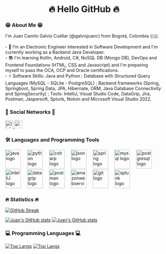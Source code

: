 <h1 align="center">  🔥 Hello GitHub 🔥 </h1>

<h3 align="left"> 😁 About Me 😁  </h3>

<p align="left"> I'm Juan Camilo Galvis Cuéllar (@galvisjuanc) from Bogotá, Colombia 🇨🇴. <br><br> 
  - 🔭 I’m an Electronic Engineer interested in Software Development and I'm currently working as a Backend Java Developer. <br>
  - 📚 I'm learning Kotlin, Android, C#, NoSQL DB (Mongo DB), DevOps and Frontend Foundations (HTML, CSS and Javascript) and I'm preparing myself to pass the OCA, OCP and Oracle certifications. <br> 
  - ⚡ Software Skills: Java and Python ; 
        Database with Structured Query Languages (MySQL - SQLite - PostgreSQL) ; 
       Backend frameworks (Spring, Springboot, Spring Data, JPA, Hibernate, ORM, Java Database Connectivity and SpringSecurity) ; 
        Tools: IntelliJ, Visual Studio Code, DataGrip, Jira, Postman, Jaspersoft, Splunk, Notion and Microsoft Visual Studio 2022. </p>

<h3 align="left"> 👀 Social Networks 👀 </h3>
<div align="left">
  <a href="https://www.linkedin.com/in/juancgalvisc/">
    <img src="https://img.shields.io/static/v1?message=LinkedIn&logo=linkedin&label=&color=0077B5&logoColor=white&labelColor=&style=for-the-badge" height="25" alt="linkedin logo"  />
  </a>
  <a href="https://www.youtube.com/@juancamilogalviscuellar6576">
    <img src="https://img.shields.io/static/v1?message=Youtube&logo=youtube&label=&color=FF0000&logoColor=white&labelColor=&style=for-the-badge" height="25" alt="youtube logo"  />
  </a>
</div>

<h3 align="left"> 🛠 Languages and Programming Tools </h3>
<div align="left">
  <img src="https://cdn.jsdelivr.net/gh/devicons/devicon@latest/icons/java/java-original.svg" width="50" height="60" alt="java logo"  />
  <img width="12" />
  <img src="https://cdn.jsdelivr.net/gh/devicons/devicon@latest/icons/python/python-original.svg" width="50" height="60" alt="python logo"  />
  <img width="12" />
  <img src="https://cdn.jsdelivr.net/gh/devicons/devicon@latest/icons/csharp/csharp-original.svg" width="50" height="60" alt="csharp logo"  />
  <img width="12" />
  <img src="https://cdn.jsdelivr.net/gh/devicons/devicon@latest/icons/json/json-original.svg" width="50" height="60" alt="json logo"  />
  <img width="12" />
  <img src="https://cdn.jsdelivr.net/gh/devicons/devicon@latest/icons/spring/spring-original.svg" width="50" height="60" alt="spring logo"  />
  <img width="12" />
  <img src="https://cdn.jsdelivr.net/gh/devicons/devicon@latest/icons/mysql/mysql-original.svg" width="50" height="60" alt="mysql logo"  />
  <img width="12" />
  <img src="https://cdn.jsdelivr.net/gh/devicons/devicon@latest/icons/postgresql/postgresql-original.svg" width="50" height="60" alt="postgresql logo"  />
  <img width="12" />
  <img src="https://cdn.jsdelivr.net/gh/devicons/devicon@latest/icons/intellij/intellij-original.svg" width="50" height="60" alt="intelliJ logo"  />
  <img width="12" />
  <img src="https://cdn.jsdelivr.net/gh/devicons/devicon@latest/icons/datagrip/datagrip-original.svg" width="50" height="60" alt="datagrip logo"  />
  <img width="12" />
  <img src="https://cdn.jsdelivr.net/gh/devicons/devicon@latest/icons/postman/postman-original.svg" width="50" height="60" alt="postman logo"  />
  <img width="12" />
  <img src="https://cdn.jsdelivr.net/gh/devicons/devicon/icons/amazonwebservices/amazonwebservices-line-wordmark.svg" width="50" height="60" alt="amazonwebservices logo"  />
  <img width="12" />
  <img src="https://cdn.jsdelivr.net/gh/devicons/devicon@latest/icons/git/git-original.svg" width="50" height="60" alt="git logo"  />
  <img width="12" />
  <img src="https://cdn.jsdelivr.net/gh/devicons/devicon@latest/icons/splunk/splunk-original-wordmark.svg" width="50" height="60" alt="splunk logo"  />
  <img width="12" />
</div>

<h3 align="left"> 🔥 Statistics 🔥 </h3>

[![GitHub Streak](https://streak-stats.demolab.com?user=galvisjuanc&theme=dark&border_radius=8)](https://git.io/streak-stats)

[![Juan's GitHub stats](https://github-readme-stats.vercel.app/api?username=galvisjuanc&hide=contribs,stars,reviews&hide_border&show_icons=true&theme=dark#gh-dark-mode-only)](https://github.com/anuraghazra/github-readme-stats#gh-dark-mode-only)
[![Juan's GitHub stats](https://github-readme-stats.vercel.app/api?username=galvisjuanc&hide=contribs,stars,reviews&hide_border&show_icons=true&theme=default#gh-light-mode-only)](https://github.com/anuraghazra/github-readme-stats#gh-light-mode-only)


<h3 align="left"> 💻 Programming Languages  💻 </h3>

[![Top Langs](https://github-readme-stats.vercel.app/api/top-langs/?username=galvisjuanc&layout=compact&langs_count=9&theme=dark#gh-dark-mode-only)](https://github.com/anuraghazra/github-readme-stats#gh-dark-mode-only)
[![Top Langs](https://github-readme-stats.vercel.app/api/top-langs/?username=galvisjuanc&layout=compact&langs_count=9&theme=default#gh-light-mode-only)](https://github.com/anuraghazra/github-readme-stats#gh-light-mode-only)


<!---
galvisjuanc/galvisjuanc is a ✨ special ✨ repository because its `README.md` (this file) appears on your GitHub profile.
You can click the Preview link to take a look at your changes.
--->
